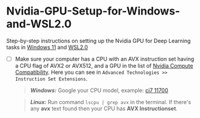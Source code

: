 # Nvidia-GPU-Setup-for-Windows-and-WSL2.0
Step-by-step instructions on setting up the Nvidia GPU for Deep Learning tasks in [Windows 11](https://www.microsoft.com/software-download/windows11) and [WSL2.0](https://learn.microsoft.com/en-us/windows/wsl/install)


- [ ] Make sure your computer has a CPU with an AVX instruction set having a CPU flag of AVX2 or AVX512, and a GPU in the list of [Nvidia Compute Compatibility](https://developer.nvidia.com/cuda-gpus). Here you can see in `Advanced Technologies >> Instruction Set Extensions`. 
    > **_Windows:_** Google your CPU model, example: [ci7 11700](https://ark.intel.com/content/www/us/en/ark/products/212279/intel-core-i711700-processor-16m-cache-up-to-4-90-ghz.html)

    > **_Linux:_** Run command `lscpu | grep avx` in the terminal. If there's any **avx** text found then your CPU has **AVX Instructionset**.

